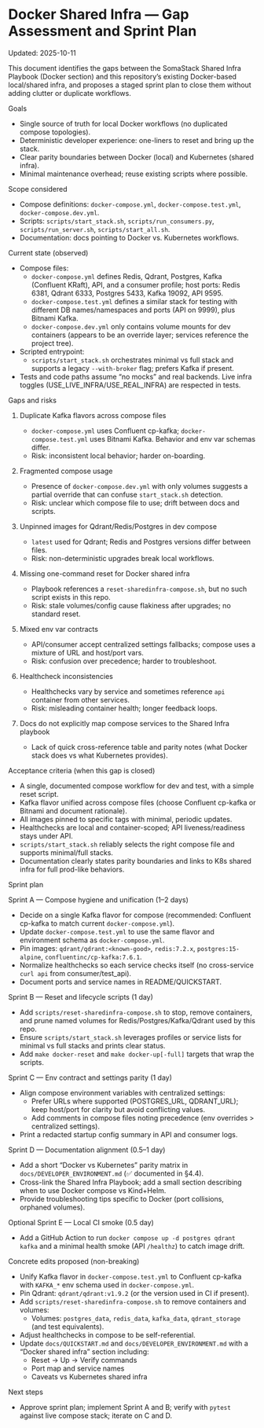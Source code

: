 # Docker Shared Infra — Gap Assessment and Sprint Plan

Updated: 2025-10-11

This document identifies the gaps between the SomaStack Shared Infra Playbook (Docker section) and this repository’s existing Docker-based local/shared infra, and proposes a staged sprint plan to close them without adding clutter or duplicate workflows.

Goals
- Single source of truth for local Docker workflows (no duplicated compose topologies).
- Deterministic developer experience: one-liners to reset and bring up the stack.
- Clear parity boundaries between Docker (local) and Kubernetes (shared infra).
- Minimal maintenance overhead; reuse existing scripts where possible.

Scope considered
- Compose definitions: `docker-compose.yml`, `docker-compose.test.yml`, `docker-compose.dev.yml`.
- Scripts: `scripts/start_stack.sh`, `scripts/run_consumers.py`, `scripts/run_server.sh`, `scripts/start_all.sh`.
- Documentation: docs pointing to Docker vs. Kubernetes workflows.

Current state (observed)
- Compose files:
  - `docker-compose.yml` defines Redis, Qdrant, Postgres, Kafka (Confluent KRaft), API, and a consumer profile; host ports: Redis 6381, Qdrant 6333, Postgres 5433, Kafka 19092, API 9595.
  - `docker-compose.test.yml` defines a similar stack for testing with different DB names/namespaces and ports (API on 9999), plus Bitnami Kafka.
  - `docker-compose.dev.yml` only contains volume mounts for dev containers (appears to be an override layer; services reference the project tree).
- Scripted entrypoint:
  - `scripts/start_stack.sh` orchestrates minimal vs full stack and supports a legacy `--with-broker` flag; prefers Kafka if present.
- Tests and code paths assume “no mocks” and real backends. Live infra toggles (USE_LIVE_INFRA/USE_REAL_INFRA) are respected in tests.

Gaps and risks
1) Duplicate Kafka flavors across compose files
   - `docker-compose.yml` uses Confluent cp-kafka; `docker-compose.test.yml` uses Bitnami Kafka. Behavior and env var schemas differ.
   - Risk: inconsistent local behavior; harder on-boarding.

2) Fragmented compose usage
   - Presence of `docker-compose.dev.yml` with only volumes suggests a partial override that can confuse `start_stack.sh` detection.
   - Risk: unclear which compose file to use; drift between docs and scripts.

3) Unpinned images for Qdrant/Redis/Postgres in dev compose
   - `latest` used for Qdrant; Redis and Postgres versions differ between files.
   - Risk: non-deterministic upgrades break local workflows.

4) Missing one-command reset for Docker shared infra
   - Playbook references a `reset-sharedinfra-compose.sh`, but no such script exists in this repo.
   - Risk: stale volumes/config cause flakiness after upgrades; no standard reset.

5) Mixed env var contracts
   - API/consumer accept centralized settings fallbacks; compose uses a mixture of URL and host/port vars.
   - Risk: confusion over precedence; harder to troubleshoot.

6) Healthcheck inconsistencies
   - Healthchecks vary by service and sometimes reference `api` container from other services.
   - Risk: misleading container health; longer feedback loops.

7) Docs do not explicitly map compose services to the Shared Infra playbook
   - Lack of quick cross-reference table and parity notes (what Docker stack does vs what Kubernetes provides).

Acceptance criteria (when this gap is closed)
- A single, documented compose workflow for dev and test, with a simple reset script.
- Kafka flavor unified across compose files (choose Confluent cp-kafka or Bitnami and document rationale).
- All images pinned to specific tags with minimal, periodic updates.
- Healthchecks are local and container-scoped; API liveness/readiness stays under API.
- `scripts/start_stack.sh` reliably selects the right compose file and supports minimal/full stacks.
- Documentation clearly states parity boundaries and links to K8s shared infra for full prod-like behaviors.

Sprint plan

Sprint A — Compose hygiene and unification (1–2 days)
- Decide on a single Kafka flavor for compose (recommended: Confluent cp-kafka to match current `docker-compose.yml`).
- Update `docker-compose.test.yml` to use the same flavor and environment schema as `docker-compose.yml`.
- Pin images: `qdrant/qdrant:<known-good>`, `redis:7.2.x`, `postgres:15-alpine`, `confluentinc/cp-kafka:7.6.1`.
- Normalize healthchecks so each service checks itself (no cross-service `curl api` from consumer/test_api).
- Document ports and service names in README/QUICKSTART.

Sprint B — Reset and lifecycle scripts (1 day)
- Add `scripts/reset-sharedinfra-compose.sh` to stop, remove containers, and prune named volumes for Redis/Postgres/Kafka/Qdrant used by this repo.
- Ensure `scripts/start_stack.sh` leverages profiles or service lists for minimal vs full stacks and prints clear status.
- Add `make docker-reset` and `make docker-up[-full]` targets that wrap the scripts.

Sprint C — Env contract and settings parity (1 day)
- Align compose environment variables with centralized settings:
  - Prefer URLs where supported (POSTGRES_URL, QDRANT_URL); keep host/port for clarity but avoid conflicting values.
  - Add comments in compose files noting precedence (env overrides > centralized settings).
- Print a redacted startup config summary in API and consumer logs.

Sprint D — Documentation alignment (0.5–1 day)
- Add a short “Docker vs Kubernetes” parity matrix in `docs/DEVELOPER_ENVIRONMENT.md` (✅ documented in §4.4).
- Cross-link the Shared Infra Playbook; add a small section describing when to use Docker compose vs Kind+Helm.
- Provide troubleshooting tips specific to Docker (port collisions, orphaned volumes).

Optional Sprint E — Local CI smoke (0.5 day)
- Add a GitHub Action to run `docker compose up -d postgres qdrant kafka` and a minimal health smoke (API `/healthz`) to catch image drift.

Concrete edits proposed (non-breaking)
- Unify Kafka flavor in `docker-compose.test.yml` to Confluent cp-kafka with `KAFKA_*` env schema used in `docker-compose.yml`.
- Pin Qdrant: `qdrant/qdrant:v1.9.2` (or the version used in CI if present).
- Add `scripts/reset-sharedinfra-compose.sh` to remove containers and volumes:
  - Volumes: `postgres_data`, `redis_data`, `kafka_data`, `qdrant_storage` (and test equivalents).
- Adjust healthchecks in compose to be self-referential.
- Update `docs/QUICKSTART.md` and `docs/DEVELOPER_ENVIRONMENT.md` with a “Docker shared infra” section including:
  - Reset → Up → Verify commands
  - Port map and service names
  - Caveats vs Kubernetes shared infra

Next steps
- Approve sprint plan; implement Sprint A and B; verify with `pytest` against live compose stack; iterate on C and D.
